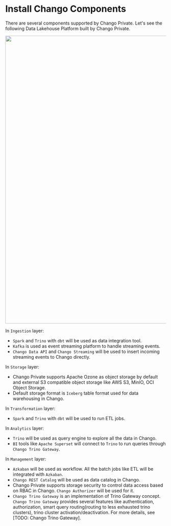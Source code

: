 # Install Chango Components

There are several components supported by Chango Private. Let's see the following Data Lakehouse Platform built by Chango Private.

<img width="900" src="../../images/architecture/lakehouse-platform.png" />

In `Ingestion` layer:

- `Spark` and `Trino` with `dbt` will be used as data integration tool.
- `Kafka` is used as event streaming platform to handle streaming events.
- `Chango Data API` and `Chango Streaming` will be used to insert incoming streaming events to Chango directly.

In `Storage` layer:

- Chango Private supports Apache Ozone as object storage by default and external S3 compatible object storage like AWS S3, MinIO, OCI Object Storage.
- Default storage format is `Iceberg` table format used for data warehousing in Chango.

In `Transformation` layer:

- `Spark` and `Trino` with `dbt` will be used to run ETL jobs.

In `Analytics` layer:

- `Trino` will be used as query engine to explore all the data in Chango.
- `BI` tools like `Apache Superset` will connect to `Trino` to run queries through `Chango Trino Gateway`.

In `Management` layer:

- `Azkaban` will be used as workflow. All the batch jobs like ETL will be integrated with `Azkaban`.
- `Chango REST Catalog` will be used as data catalog in Chango.
- Chango Private supports storage security to control data access based on RBAC in Chango. `Chango Authorizer` will be used for it.
- `Chango Trino Gateway` is an implementation of Trino Gateway concept. `Chango Trino Gateway` provides several features like authentication, authorization, smart query routing(routing to less exhausted trino clusters), trino cluster activation/deactivation. For more details, see [TODO: Chango Trino Gateway].

